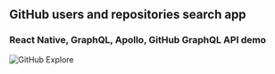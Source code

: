 ## GitHub users and repositories search app

### React Native, GraphQL, Apollo, GitHub GraphQL API demo

![GitHub Explore](https://github.com/vesic/github-explore/blob/master/github-explore.gif)
